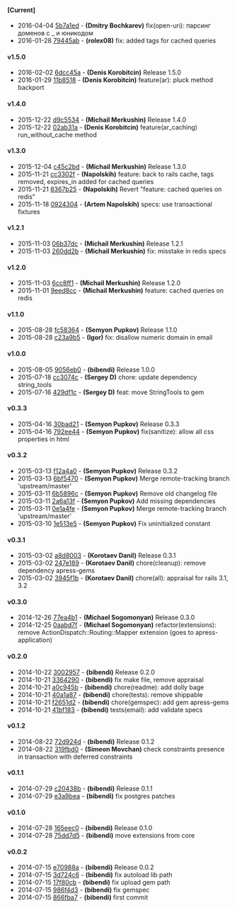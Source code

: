 
#### [Current]
 * 2016-04-04 [5b7a1ed](../../commit/5b7a1ed) - __(Dmitry Bochkarev)__ fix(open-uri): парсинг доменов с _ и юникодом
 * 2016-01-28 [79445ab](../../commit/79445ab) - __(rolex08)__ fix: added tags for cached queries

#### v1.5.0
 * 2016-02-02 [6dcc45a](../../commit/6dcc45a) - __(Denis Korobitcin)__ Release 1.5.0
 * 2016-01-29 [11b8518](../../commit/11b8518) - __(Denis Korobitcin)__ feature(ar): pluck method backport

#### v1.4.0
 * 2015-12-22 [d9c5534](../../commit/d9c5534) - __(Michail Merkushin)__ Release 1.4.0
 * 2015-12-22 [02ab31a](../../commit/02ab31a) - __(Denis Korobitcin)__ feature(ar_caching) run_without_cache method

#### v1.3.0
 * 2015-12-04 [c45c2bd](../../commit/c45c2bd) - __(Michail Merkushin)__ Release 1.3.0
 * 2015-11-21 [cc3302f](../../commit/cc3302f) - __(Napolskih)__ feature: back to rails cache, tags removed, expires_in added for cached queries
 * 2015-11-21 [8367b25](../../commit/8367b25) - __(Napolskih)__ Revert "feature: cached queries on redis"
 * 2015-11-18 [0924304](../../commit/0924304) - __(Artem Napolskih)__ specs: use transactional fixtures

#### v1.2.1
 * 2015-11-03 [06b37dc](../../commit/06b37dc) - __(Michail Merkushin)__ Release 1.2.1
 * 2015-11-03 [260dd2b](../../commit/260dd2b) - __(Michail Merkushin)__ fix: misstake in redis specs

#### v1.2.0
 * 2015-11-03 [6cc8ff1](../../commit/6cc8ff1) - __(Michail Merkushin)__ Release 1.2.0
 * 2015-11-01 [9eed8cc](../../commit/9eed8cc) - __(Michail Merkushin)__ feature: cached queries on redis

#### v1.1.0
 * 2015-08-28 [fc58364](../../commit/fc58364) - __(Semyon Pupkov)__ Release 1.1.0
 * 2015-08-28 [c23a9b5](../../commit/c23a9b5) - __(Igor)__ fix: disallow numeric domain in email

#### v1.0.0
 * 2015-08-05 [9056eb0](../../commit/9056eb0) - __(bibendi)__ Release 1.0.0
 * 2015-07-18 [cc3074c](../../commit/cc3074c) - __(Sergey D)__ chore: update dependency string_tools
 * 2015-07-16 [429df1c](../../commit/429df1c) - __(Sergey D)__ feat: move StringTools to gem

#### v0.3.3
 * 2015-04-16 [30bad21](../../commit/30bad21) - __(Semyon Pupkov)__ Release 0.3.3
 * 2015-04-16 [792ee44](../../commit/792ee44) - __(Semyon Pupkov)__ fix(sanitize): allow all css properties in html

#### v0.3.2
 * 2015-03-13 [f12a4a0](../../commit/f12a4a0) - __(Semyon Pupkov)__ Release 0.3.2
 * 2015-03-13 [6bf5470](../../commit/6bf5470) - __(Semyon Pupkov)__ Merge remote-tracking branch 'upstream/master'
 * 2015-03-11 [6b5896c](../../commit/6b5896c) - __(Semyon Pupkov)__ Remove old changelog file
 * 2015-03-11 [2a6a13f](../../commit/2a6a13f) - __(Semyon Pupkov)__ Add missing dependencies
 * 2015-03-11 [0e1a4fe](../../commit/0e1a4fe) - __(Semyon Pupkov)__ Merge remote-tracking branch 'upstream/master'
 * 2015-03-10 [1e513e5](../../commit/1e513e5) - __(Semyon Pupkov)__ Fix uninitialized constant

#### v0.3.1
 * 2015-03-02 [a8d8003](../../commit/a8d8003) - __(Korotaev Danil)__ Release 0.3.1
 * 2015-03-02 [247e189](../../commit/247e189) - __(Korotaev Danil)__ chore(cleanup): remove dependency apress-gems
 * 2015-03-02 [3945f1b](../../commit/3945f1b) - __(Korotaev Danil)__ chore(all): appraisal for rails 3.1, 3.2

#### v0.3.0
 * 2014-12-26 [77ea4b1](../../commit/77ea4b1) - __(Michael Sogomonyan)__ Release 0.3.0
 * 2014-12-25 [0aabd7f](../../commit/0aabd7f) - __(Michael Sogomonyan)__ refactor(extensions): remove ActionDispatch::Routing::Mapper extension (goes to apress-application)

#### v0.2.0
 * 2014-10-22 [3002957](../../commit/3002957) - __(bibendi)__ Release 0.2.0
 * 2014-10-21 [3364290](../../commit/3364290) - __(bibendi)__ fix make file, remove appraisal
 * 2014-10-21 [a0c945b](../../commit/a0c945b) - __(bibendi)__ chore(readme): add dolly bage
 * 2014-10-21 [40a1a87](../../commit/40a1a87) - __(bibendi)__ chore(tests): remove shippable
 * 2014-10-21 [f2651d2](../../commit/f2651d2) - __(bibendi)__ chore(gemspec): add gem apress-gems
 * 2014-10-21 [41bf183](../../commit/41bf183) - __(bibendi)__ tests(email): add validate specs

#### v0.1.2
 * 2014-08-22 [72d924d](../../commit/72d924d) - __(bibendi)__ Release 0.1.2
 * 2014-08-22 [319fbd0](../../commit/319fbd0) - __(Simeon Movchan)__ check constraints presence in transaction with deferred constraints

#### v0.1.1
 * 2014-07-29 [c20438b](../../commit/c20438b) - __(bibendi)__ Release 0.1.1
 * 2014-07-29 [e3a9bea](../../commit/e3a9bea) - __(bibendi)__ fix postgres patches

#### v0.1.0
 * 2014-07-28 [165eec0](../../commit/165eec0) - __(bibendi)__ Release 0.1.0
 * 2014-07-28 [75dd7d5](../../commit/75dd7d5) - __(bibendi)__ move extensions from core

#### v0.0.2
 * 2014-07-15 [e70988a](../../commit/e70988a) - __(bibendi)__ Release 0.0.2
 * 2014-07-15 [3d724c6](../../commit/3d724c6) - __(bibendi)__ fix autoload lib path
 * 2014-07-15 [17f80cb](../../commit/17f80cb) - __(bibendi)__ fix upload gem path
 * 2014-07-15 [986f4d3](../../commit/986f4d3) - __(bibendi)__ fix gemspec
 * 2014-07-15 [866fba7](../../commit/866fba7) - __(bibendi)__ first commit
